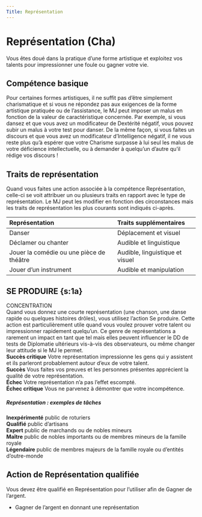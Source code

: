```yaml
---
Title: Représentation
---
```

# Représentation (Cha)
Vous êtes doué dans la pratique d’une forme artistique et exploitez vos talents pour impressionner une foule ou gagner votre vie.

## Compétence basique
Pour certaines formes artistiques, il ne suffit pas d’être simplement charismatique et si vous ne répondez pas aux exigences de la forme artistique pratiquée ou de l’assistance, le MJ peut imposer un malus en fonction de la valeur de caractéristique concernée. Par exemple, si vous dansez et que vous avez un modificateur de Dextérité négatif, vous pouvez subir un malus à votre test pour danser. De la même façon, si vous faites un discours et que vous avez un modificateur d’Intelligence négatif, il ne vous reste plus qu’à espérer que votre Charisme surpasse à lui seul les malus de votre déficience intellectuelle, ou à demander à quelqu’un d’autre qu’il rédige vos discours !

## Traits de représentation
Quand vous faites une action associée à la compétence Représentation, celle-ci se voit attribuer un ou plusieurs traits en rapport avec le type de représentation. Le MJ peut les modifier en fonction des circonstances mais les traits de représentation les plus courants sont indiqués ci-après.

| Représentation | Traits supplémentaires |
|:---------------|:-----------------------|
| Danser | Déplacement et visuel
| Déclamer ou chanter | Audible et linguistique
| Jouer la comédie ou une pièce de théâtre | Audible, linguistique et visuel
| Jouer d’un instrument | Audible et manipulation

## SE PRODUIRE {s:1a}
CONCENTRATION  
Quand vous donnez une courte représentation (une chanson, une danse rapide ou quelques histoires drôles), vous utilisez l’action Se produire. Cette action est particulièrement utile quand vous voulez prouver votre talent ou impressionner rapidement quelqu’un. Ce genre de représentations a rarement un impact en tant que tel mais elles peuvent influencer le DD de tests de Diplomatie ultérieurs vis-à-vis des observateurs, ou même changer leur attitude si le MJ le permet.  
**Succès critique** Votre représentation impressionne les gens qui y assistent et ils parleront probablement autour d’eux de votre talent.  
**Succès** Vous faites vos preuves et les personnes présentes apprécient la qualité de votre représentation.  
**Échec** Votre représentation n’a pas l’effet escompté.  
**Échec critique** Vous ne parvenez à démontrer que votre incompétence.

##### Représentation : exemples de tâches
**Inexpérimenté** public de roturiers  
**Qualifié** public d’artisans  
**Expert** public de marchands ou de nobles mineurs  
**Maître** public de nobles importants ou de membres mineurs de la famille royale  
**Légendaire** public de membres majeurs de la famille royale ou d’entités d’outre-monde

## Action de Représentation qualifiée
Vous devez être qualifié en Représentation pour l’utiliser afin de Gagner de l’argent.
- Gagner de l’argent en donnant une représentation
